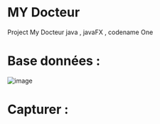 # MY Docteur
Project My Docteur java , javaFX , codename One
# Base données : 
![image](https://user-images.githubusercontent.com/106381999/170693056-cb655dec-c1a3-42e6-a838-a5c3c9b1d665.png)
# Capturer : 
